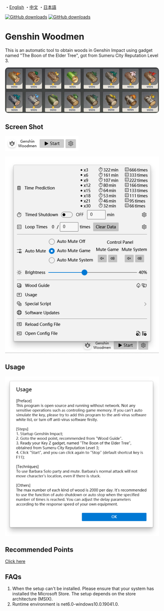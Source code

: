 ・[English](README.en.md) ・[中文](README.md) ・[日本語](README.jp.md)

[![GitHub downloads](https://img.shields.io/github/downloads/emako/genshin-woodmen/total)](https://github.com/emako/genshin-woodmen/releases)
[![GitHub downloads](https://img.shields.io/github/downloads/emako/genshin-woodmen/latest/total)](https://github.com/emako/genshin-woodmen/releases)

# Genshin Woodmen

This is an automatic tool to obtain woods in Genshin Impact using gadget named "The Boon of the Elder Tree", got from Sumeru City Reputation Level 3.

<img src="assets/image_kanyu.jpg" style="zoom:100%;border 0px solid white;border-radius:10px" />

## Screen Shot

![](assets/image1.en.png)

![](assets/image2.en.png)

## Usage

![](assets/image3.en.png)

## Recommended Points

[Click here](src/GenshinWoodmen/Resources/usage.jpg)

## FAQs

1. When the setup can't be installed. Please ensure that your system has installed the Microsoft Store. The setup depends on the store architecture (MSIX).
2. Runtime environment is net6.0-windows10.0.19041.0.

